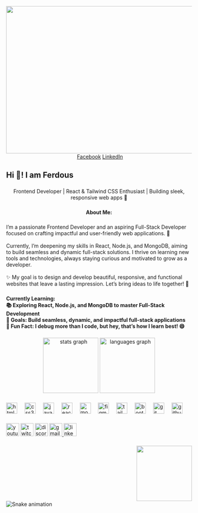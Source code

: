 <div align="center">
  <img height="400" width="1280" src="https://i.ibb.co.com/20krCcS2/1.jpg" />
  <div>
    <a style="margin-left: 5px;" href="https://www.facebook.com/">Facebook</a>
    <a href="https://www.linkedin.com/">LinkedIn</a>
  </div>
</div>

###

<h2 align="left">Hi 👋! I am Ferdous</h2>

###

<p align="center">Frontend Developer | React & Tailwind CSS Enthusiast | Building sleek, responsive web apps 🚀</p>

###

<h4 align="center">About Me:</h4>

###

<p align="left">I’m a passionate Frontend Developer and an aspiring Full-Stack Developer focused on crafting impactful and user-friendly web applications. 🌟<br><br>Currently, I’m deepening my skills in React, Node.js, and MongoDB, aiming to build seamless and dynamic full-stack solutions. I thrive on learning new tools and technologies, always staying curious and motivated to grow as a developer.<br><br>✨ My goal is to design and develop beautiful, responsive, and functional websites that leave a lasting impression. Let’s bring ideas to life together! 🚀</p>

###

<h4 align="left">Currently Learning:<br>📚 Exploring React, Node.js, and MongoDB to master Full-Stack Development<br>🎯 Goals: Build seamless, dynamic, and impactful full-stack applications<br>🎲 Fun Fact: I debug more than I code, but hey, that’s how I learn best! 😄</h4>

###

<div align="center">
  <img src="https://github-readme-stats.vercel.app/api?username=Ferdous725890&hide_title=false&hide_rank=false&show_icons=true&include_all_commits=true&count_private=true&disable_animations=false&theme=dracula&locale=en&hide_border=false" height="150" alt="stats graph" />
  <img src="https://github-readme-stats.vercel.app/api/top-langs?username=Ferdous725890&locale=en&hide_title=false&layout=compact&card_width=320&langs_count=5&theme=dracula&hide_border=false" height="150" alt="languages graph" />
</div>

###

<div align="left">
  <img src="https://cdn.jsdelivr.net/gh/devicons/devicon/icons/html5/html5-original.svg" height="30" alt="html5 logo" />
  <img width="12" />
  <img src="https://cdn.jsdelivr.net/gh/devicons/devicon/icons/css3/css3-original.svg" height="30" alt="css3 logo" />
  <img width="12" />
  <img src="https://cdn.jsdelivr.net/gh/devicons/devicon/icons/javascript/javascript-original.svg" height="30" alt="javascript logo" />
  <img width="12" />
  <img src="https://cdn.jsdelivr.net/gh/devicons/devicon/icons/react/react-original.svg" height="30" alt="react logo" />
  <img width="12" />
  <img src="https://cdn.jsdelivr.net/gh/devicons/devicon/icons/mongodb/mongodb-original.svg" height="30" alt="mongodb logo" />
  <img width="12" />
  <img src="https://cdn.jsdelivr.net/gh/devicons/devicon/icons/figma/figma-original.svg" height="30" alt="figma logo" />
  <img width="12" />
  <img src="https://cdn.jsdelivr.net/gh/devicons/devicon/icons/tailwindcss/tailwindcss-original-wordmark.svg" height="30" alt="tailwindcss logo" />
  <img width="12" />
  <img src="https://cdn.jsdelivr.net/gh/devicons/devicon/icons/bootstrap/bootstrap-original.svg" height="30" alt="bootstrap logo" />
  <img width="12" />
  <img src="https://cdn.jsdelivr.net/gh/devicons/devicon/icons/git/git-original.svg" height="30" alt="git logo" />
  <img width="12" />
  <img src="https://cdn.jsdelivr.net/gh/devicons/devicon/icons/github/github-original.svg" height="30" alt="github logo" />
</div>

###

<div align="left">
  <img src="https://img.shields.io/static/v1?message=Youtube&logo=youtube&label=&color=FF0000&logoColor=white&labelColor=&style=for-the-badge" height="35" alt="youtube logo" />
 
  <img src="https://img.shields.io/static/v1?message=Twitch&logo=twitch&label=&color=9146FF&logoColor=white&labelColor=&style=for-the-badge" height="35" alt="twitch logo" />
  <img src="https://img.shields.io/static/v1?message=Discord&logo=discord&label=&color=7289DA&logoColor=white&labelColor=&style=for-the-badge" height="35" alt="discord logo" />
  <a href="mailto:ferdous725890@gmail.com" target="_blank">
    <img src="https://img.shields.io/static/v1?message=Gmail&logo=gmail&label=&color=D14836&logoColor=blue&labelColor=&style=for-the-badge" height="35" alt="gmail logo" />
  </a>
  <img src="https://img.shields.io/static/v1?message=LinkedIn&logo=linkedin&label=&color=0077B5&logoColor=white&labelColor=&style=for-the-badge" height="35" alt="linkedin logo" />
</div>

###

<img align="right" height="150" src="https://i.imgflip.com/65efzo.gif" />

###

<br clear="both">

<img src="https://raw.githubusercontent.com/Ferdous725890/Ferdous725890/output/snake.svg" alt="Snake animation" />

###

